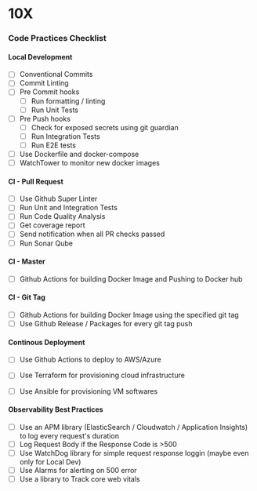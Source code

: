 # 10X

### Code Practices Checklist

#### Local Development
- [ ] Conventional Commits
- [ ] Commit Linting
- [ ] Pre Commit hooks
    - [ ] Run formatting / linting
    - [ ] Run Unit Tests
- [ ] Pre Push hooks
    - [ ] Check for exposed secrets using git guardian
    - [ ] Run Integration Tests
    - [ ] Run E2E tests
- [ ] Use Dockerfile and docker-compose
- [ ] WatchTower to monitor new docker images

#### CI - Pull Request
- [ ] Use Github Super Linter
- [ ] Run Unit and Integration Tests
- [ ] Run Code Quality Analysis
- [ ] Get coverage report
- [ ] Send notification when all PR checks passed
- [ ] Run Sonar Qube

#### CI - Master
- [ ] Github Actions for building Docker Image and Pushing to Docker hub

#### CI - Git Tag
- [ ] Github Actions for building Docker Image using the specified git tag
- [ ] Use Github Release / Packages for every git tag push

#### Continous Deployment
- [ ] Use Github Actions to deploy to AWS/Azure
- [ ] Use Terraform for provisioning cloud infrastructure
- [ ] Use Ansible for provisioning VM softwares


#### Observability Best Practices
- [ ] Use an APM library (ElasticSearch / Cloudwatch / Application Insights) to log every request's duration
- [ ] Log Request Body if the Response Code is >500
- [ ] Use WatchDog library for simple request response loggin (maybe even only for Local Dev)
- [ ] Use Alarms for alerting on 500 error
- [ ] Use a library to Track core web vitals
